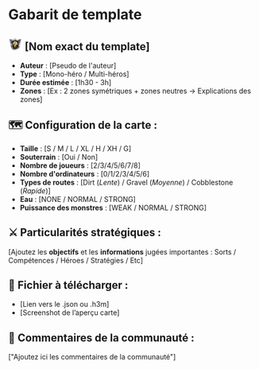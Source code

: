 # Gabarit de template
## <img src="./Ressource/Heroes3pictogram.png" width="28" height="25" alt="Heroes 3 pictogram"> [Nom exact du template]
- **​Auteur** : [Pseudo de l'auteur]
- **Type** : [Mono-héro / Multi-héros]
- **Durée estimée** : [1h30 - 3h]
- **Zones** : [Ex : 2 zones symétriques + zones neutres -> Explications des zones]

## 🗺️ Configuration de la carte :
- **Taille** : [S / M / L / XL / H / XH / G]
- **Souterrain** : [Oui / Non]
- **Nombre de joueurs** : [2/3/4/5/6/7/8]
- **Nombre d'ordinateurs** : [0/1/2/3/4/5/6]
- **Types de routes** : [Dirt (_Lente_) / Gravel (_Moyenne_) / Cobblestone (_Rapide_)]
- **Eau** : [NONE / NORMAL / STRONG]
- **Puissance des monstres** : [WEAK / NORMAL / STRONG]

## ⚔️ Particularités stratégiques :
[Ajoutez les **objectifs** et les **informations** jugées importantes : Sorts / Compétences / Héroes / Stratégies / Etc]

## 📜 Fichier à télécharger :
- [Lien vers le .json ou .h3m]
- [Screenshot de l’aperçu carte]

## 💬​ Commentaires de la communauté :
["Ajoutez ici les commentaires de la communauté"]  